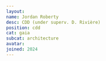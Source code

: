 ```yaml
---
layout:
name: Jordan Roberty
desc: CDD (under superv. D. Rivière)
position: cdd
cat: gaia
subcat: architecture
avatar:
joined: 2024
---
```

